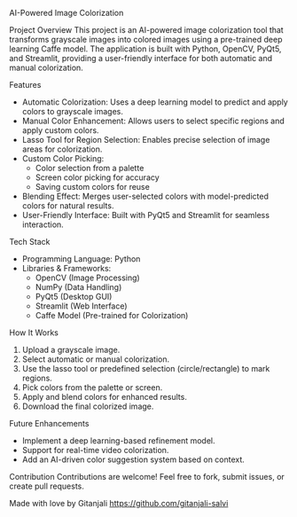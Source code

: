 AI-Powered Image Colorization

Project Overview
This project is an AI-powered image colorization tool that transforms grayscale images into colored images using a pre-trained deep learning Caffe model. The application is built with Python, OpenCV, PyQt5, and Streamlit, providing a user-friendly interface for both automatic and manual colorization.

Features
- Automatic Colorization: Uses a deep learning model to predict and apply colors to grayscale images.
- Manual Color Enhancement: Allows users to select specific regions and apply custom colors.
- Lasso Tool for Region Selection: Enables precise selection of image areas for colorization.
- Custom Color Picking:
  - Color selection from a palette
  - Screen color picking for accuracy
  - Saving custom colors for reuse
- Blending Effect: Merges user-selected colors with model-predicted colors for natural results.
- User-Friendly Interface: Built with PyQt5 and Streamlit for seamless interaction.

Tech Stack
- Programming Language: Python
- Libraries & Frameworks:
  - OpenCV (Image Processing)
  - NumPy (Data Handling)
  - PyQt5 (Desktop GUI)
  - Streamlit (Web Interface)
  - Caffe Model (Pre-trained for Colorization)

How It Works
1. Upload a grayscale image.
2. Select automatic or manual colorization.
3. Use the lasso tool or predefined selection (circle/rectangle) to mark regions.
4. Pick colors from the palette or screen.
5. Apply and blend colors for enhanced results.
6. Download the final colorized image.

Future Enhancements
- Implement a deep learning-based refinement model.
- Support for real-time video colorization.
- Add an AI-driven color suggestion system based on context.

Contribution
Contributions are welcome! Feel free to fork, submit issues, or create pull requests.

Made with love by Gitanjali https://github.com/gitanjali-salvi
